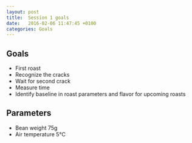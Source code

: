 ```yaml
---
layout: post
title:  Session 1 goals
date:   2016-02-06 11:47:45 +0100
categories: Goals
---
```


## Goals

* First roast
* Recognize the cracks
* Wait for second crack
* Measure time
* Identify baseline in roast parameters and flavor for upcoming roasts

## Parameters
* Bean weight 75g
* Air temperature 5°C
